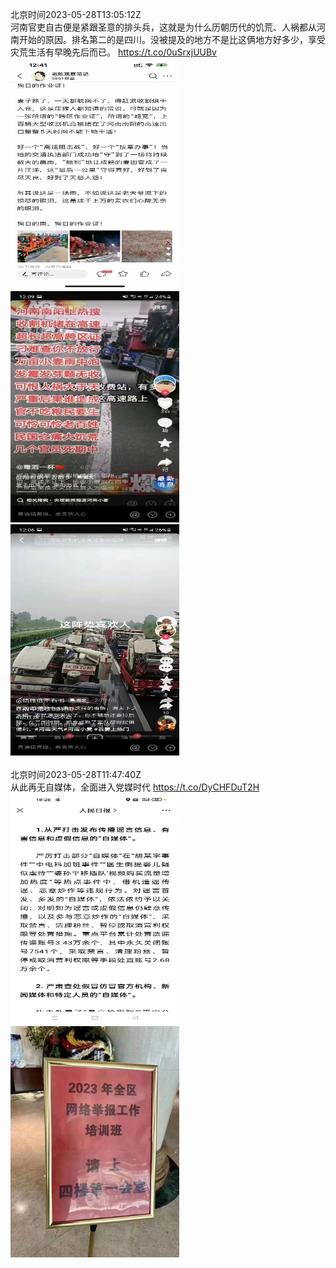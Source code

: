 北京时间2023-05-28T13:05:12Z<br>河南官吏自古便是紧跟圣意的排头兵，这就是为什么历朝历代的饥荒、人祸都从河南开始的原因。排名第二的是四川。没被提及的地方不是比这俩地方好多少，享受灾荒生活有早晚先后而已。 https://t.co/0uSrxjUUBv<br><img src='/temp/image/2023/u-Month-5/1662686439195439104_0.jpg' width='270' height='370'><img src='/temp/image/2023/u-Month-5/1662686439195439104_1.jpg' width='270' height='370'><img src='/temp/image/2023/u-Month-5/1662686439195439104_2.jpg' width='270' height='370'><br><br>北京时间2023-05-28T11:47:40Z<br>从此再无自媒体，全面进入党媒时代 https://t.co/DyCHFDuT2H<br><img src='/temp/image/2023/u-Month-5/1662666925099601920_0.jpg' width='270' height='370'><img src='/temp/image/2023/u-Month-5/1662666925099601920_1.jpg' width='270' height='370'><br><br>